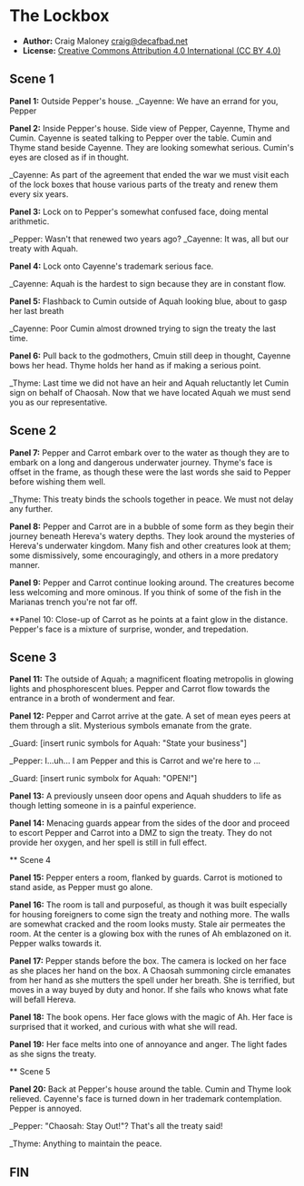 The Lockbox
===========

* **Author:** Craig Maloney <craig@decafbad.net>
* **License:** [Creative Commons Attribution 4.0 International (CC BY 4.0)](https://creativecommons.org/licenses/by/4.0/)

## Scene 1

**Panel 1:** Outside Pepper's house. 
_Cayenne: We have an errand for you, Pepper

**Panel 2:** Inside Pepper's house. Side view of Pepper, Cayenne, Thyme and Cumin. Cayenne is seated talking to Pepper over the table. Cumin and Thyme stand beside Cayenne. They are looking somewhat serious. Cumin's eyes are closed as if in thought.

_Cayenne: As part of the agreement that ended the war we must visit each of the lock boxes that house various parts of the treaty and renew them every six years.

**Panel 3:** Lock on to Pepper's somewhat confused face, doing mental arithmetic.

_Pepper: Wasn't that renewed two years ago?
_Cayenne: It was, all but our treaty with Aquah.

**Panel 4:** Lock onto Cayenne's trademark serious face.

_Cayenne: Aquah is the hardest to sign because they are in constant flow.

**Panel 5:** Flashback to Cumin outside of Aquah looking blue, about to gasp her last breath

_Cayenne: Poor Cumin almost drowned trying to sign the treaty the last time.

**Panel 6:** Pull back to the godmothers, Cmuin still deep in thought, Cayenne bows her head. Thyme holds her hand as if making a serious point.

_Thyme: Last time we did not have an heir and Aquah reluctantly let Cumin sign on behalf of Chaosah. Now that we have located Aquah we must send you as our representative.

## Scene 2

**Panel 7:** Pepper and Carrot embark over to the water as though they are to embark on a long and dangerous underwater journey. Thyme's face is offset in the frame, as though these were the last words she said to Pepper before wishing them well.

_Thyme: This treaty binds the schools together in peace. We must not delay any further.

**Panel 8:** Pepper and Carrot are in a bubble of some form as they begin their journey beneath Hereva's watery depths. They look around the mysteries of Hereva's underwater kingdom. Many fish and other creatures look at them; some dismissively, some encouragingly, and others in a more predatory manner.

**Panel 9:** Pepper and Carrot continue looking around. The creatures become less welcoming and more ominous. If you think of some of the fish in the Marianas trench you're not far off.

**Panel 10: Close-up of Carrot as he points at a faint glow in the distance. Pepper's face is a mixture of surprise, wonder, and trepedation.

## Scene 3

**Panel 11:** The outside of Aquah; a magnificent floating metropolis in glowing lights and phosphorescent blues. Pepper and Carrot flow towards the entrance in a broth of wonderment and fear.

**Panel 12:** Pepper and Carrot arrive at the gate. A set of mean eyes peers at them through a slit. Mysterious symbols emanate from the grate.

_Guard: [insert runic symbols for Aquah: "State your business"]

_Pepper: I...uh... I am Pepper and this is Carrot and we're here to ...

_Guard: [insert runic symbolx for Aquah: "OPEN!"]

**Panel 13:** A previously unseen door opens and Aquah shudders to life as though letting someone in is a painful experience.

**Panel 14:** Menacing guards appear from the sides of the door and proceed to escort Pepper and Carrot into a DMZ to sign the treaty. They do not provide her oxygen, and her spell is still in full effect.

** Scene 4

**Panel 15:** Pepper enters a room, flanked by guards. Carrot is motioned to stand aside, as Pepper must go alone.

**Panel 16:** The room is tall and purposeful, as though it was built especially for housing foreigners to come sign the treaty and nothing more. The walls are somewhat cracked and the room looks musty. Stale air permeates the room. At the center is a glowing box with the runes of Ah emblazoned on it. Pepper walks towards it.

**Panel 17:** Pepper stands before the box. The camera is locked on her face as she places her hand on the box. A Chaosah summoning circle emanates from her hand as she mutters the spell under her breath. She is terrified, but moves in a way buyed by duty and honor. If she fails who knows what fate will befall Hereva.

**Panel 18:** The book opens. Her face glows with the magic of Ah. Her face is surprised that it worked, and curious with what she will read.

**Panel 19:** Her face melts into one of annoyance and anger. The light fades as she signs the treaty.

** Scene 5

**Panel 20:** Back at Pepper's house around the table. Cumin and Thyme look relieved. Cayenne's face is turned down in her trademark contemplation. Pepper is annoyed.

_Pepper: "Chaosah: Stay Out!"? That's all the treaty said!

_Thyme: Anything to maintain the peace.

## FIN
